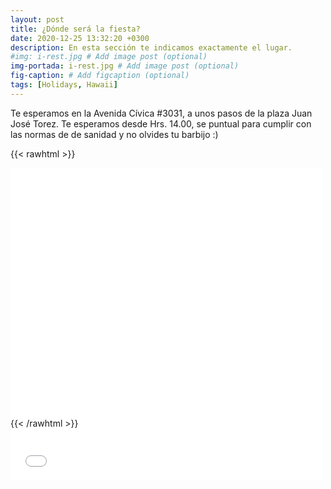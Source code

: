 ```yaml
---
layout: post
title: ¿Dónde será la fiesta?
date: 2020-12-25 13:32:20 +0300
description: En esta sección te indicamos exactamente el lugar.
#img: i-rest.jpg # Add image post (optional)
img-portada: i-rest.jpg # Add image post (optional)
fig-caption: # Add figcaption (optional)
tags: [Holidays, Hawaii]
---
```





Te esperamos en la Avenida Cívica #3031, a unos pasos de la plaza Juan José Torez.
Te esperamos desde Hrs. 14.00, se puntual para cumplir con las normas de de sanidad y no olvides tu barbijo :)


{{< rawhtml >}}
<style>
    /* CSS general */
.mi-iframe {
  min-width: 100px;
  min-height: 50px;
}

/* CSS pantallas de 320px o superior */
@media (min-width: 320px) {
  .mi-iframe {
    width: 200px;
    height: 150px;
  } 
}

/* CSS pantalla 768px o superior */
@media (min-width: 768px) {
  .mi-iframe {
    width: 500px;
    height: 400px;
  } 
}
</style>
<div class="mi-iframe">
<iframe src="../map.html" width="500" height="500" frameborder="0" style="border:0;" allowfullscreen>
</iframe>
</div>
{{< /rawhtml >}}




